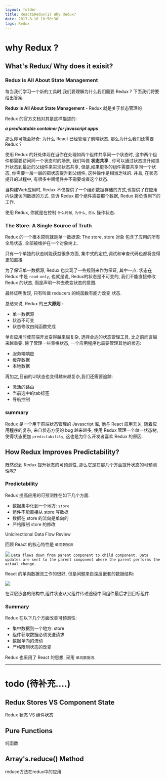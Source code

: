 ```yaml
---
layout: folder
title: React&Redux(1) Why Redux?
date: 2017-8-16 10:50:30
tags: Redux
---
```

# why Redux ?

## What's Redux/ Why does it exisit?

### Redux is All About State Management
每当我们学习一个新的工具时,我们要理解为什么我们需要 Redux ? 下面我们将要给出答案.

**Redux is All About State Management** - Redux 就是关于状态管理的

Redux 的官方文档对其是这样描述的:

***a predicatable container for javascript apps***

那么你可能会好奇: 为什么 React 已经管理了前端状态, 那么为什么我们还需要 Redux ?

使用 Redux 的好处体现在当你在处理如两个组件共享同一个状态时, 这中两个组件都需要访问同一个状态时的场景, 我们叫做 **状态共享** ,
你可以通过状态提升如提升状态到最近的父组件来实现状态共享, 但是,如果更多的组件需要共享同一个状态, 你需要一层一层的把状态提升到父组件, 这种操作是相当乏味的. 并且, 在状态提升的过程中, 有很多中间组件并不需要或者这个状态.

当构建Web应用时, Redux 不仅提供了一个组织数据存储的方式,也提供了在应用内快速访问数据的方式. 告诉 Redux 那个组件需要那个数据, Redux 将负责剩下的工作.

使用 Redux, 你就是在控制 `什么时候`, `为什么`, `怎么` 操作状态.

### The Store: A Single Source of Truth

Redux 的一个根本原则就是单一数据源: The store, 
store 对象 包含了应用的所有全局状态, 全部被维护在一个对象树上.

只有一个单独的状态树能获益很多方面, 集中式的定位,调试和审查代码也都将变得更加直接.

为了保证单一数据源, Redux 也实现了一些规则来作为保证, 其中一点: 状态在 Redux 中是 `read-only`, 也就是说, Redux的状态是不可变的, 我们不能直接修改 Redux 的状态, 而是声明一种去改变状态的意图.

最终证明发现, 只有叫做 reducers 的纯函数有能力改变 状态.

总结来说, Redux 的**三大原则** :
- 单一数据源
- 状态不可变
- 状态修改由纯函数完成

单页应用时使前端开发变得越来越复杂, 选择合适的状态管理工具, 比之前而言越来越重要, 除了管理一些表格状态, 一个应用程序也需要管理其他的状态:

- 服务端响应
- 缓存数据
- 本地数据

再加之,目前的UI状态也变得越来越复杂,我们还需要追踪:
- 激活的路由
- 当前选中的tab标签
- 导航控制

### summary
Redux 是一个用于前端状态管理的 Javascript 库, 他与 React 应用无关, 随着应用程序的复杂, 来自状态方便的 bug 越来越多, 使用 Redux 管理一个单一状态树, 使得状态更加 `predictability`, 这也是为什么开发者喜欢 Redux 的原因.

## How Redux Improves Predictability?

既然说到 Redux 提升状态的可预测性, 那么它是在那几个方面提升状态的可预测性呢?

### Predictability
Redux 提高应用的可预测性在如下几个方面.

- 数据集中化到一个地方: `store`
- 组件不能直接从 store 写数据
- 数据在 store 的流向是单向的
- 严格限制 store 的修改

Unidirectional Data Flow Review

回顾 React 的核心特性是 `单向数据流`

![](https://ws3.sinaimg.cn/large/006tNc79ly1fkiy4v4deqj31kw0w0dp6.jpg)
`Data flows down from parent component to child component. Data updates are sent to the parent component where the parent performs the actual change.`

React 的单向数据流工作的很好, 但是问题来自深层嵌套的数据结构:

![](https://ws1.sinaimg.cn/large/006tNc79ly1fkiye8kxdbj31hc0u0myv.jpg)

在深层嵌套的结构中,组件状态从父组件传递途径中间组件最后才到目标组件.

### Summary

Redux 在以下几个方面改善可预测性:

- 集中数据到一个地方: store
- 组件获取数据必须发送请求
- 数据单向的流动
- 严格限制状态的改变

Redux 也采用了 React 的思想, 采用 `单向数据流`.
 
---

# todo (待补充....)
## Redux Stores VS Component State
 Redux 状态 VS 组件状态
## Pure Functions
纯函数

## Array's.reduce() Method
reduce方法在redux中的应用